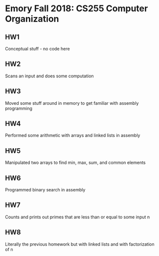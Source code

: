 # Emory Fall 2018: CS255 Computer Organization 

## HW1
Conceptual stuff - no code here

## HW2
Scans an input and does some computation

## HW3
Moved some stuff around in memory to get familiar with assembly programming

## HW4
Performed some arithmetic with arrays and linked lists in assembly

## HW5
Manipulated two arrays to find min, max, sum, and common elements

## HW6
Programmed binary search in assembly 

## HW7
Counts and prints out primes that are less than or equal to some input n

## HW8
Literally the previous homework but with linked lists and with factorization of n
